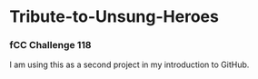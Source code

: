 # Tribute-to-Unsung-Heroes
<h3>fCC Challenge 118</h3>
<p>I am using this as a second project in my introduction to GitHub.</p>
